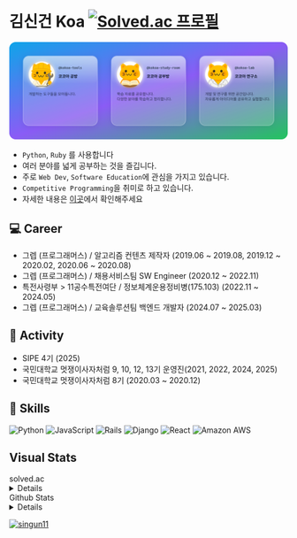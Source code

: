 # 김신건 Koa [![Solved.ac 프로필](http://mazassumnida.wtf/api/mini/generate_badge?boj=singun11)](https://solved.ac/singun11)

![Orgainzation Profile](./introduce-organizations.svg)

- `Python`, `Ruby` 를 사용합니다
- 여러 분야를 넓게 공부하는 것을 즐깁니다.
- 주로 `Web Dev`, `Software Education`에 관심을 가지고 있습니다.
- `Competitive Programming`을 취미로 하고 있습니다.
- 자세한 내용은 [이곳](https://singun11.notion.site/1c145dc0ef4580629fd0e312f32f4f33)에서 확인해주세요

## 💻 Career
- 그렙 (프로그래머스) / 알고리즘 컨텐츠 제작자 (2019.06 ~ 2019.08, 2019.12 ~ 2020.02, 2020.06 ~ 2020.08)
- 그렙 (프로그래머스) / 채용서비스팀 SW Engineer (2020.12 ~ 2022.11)
- 특전사령부 > 11공수특전여단 / 정보체계운용정비병(175.103) (2022.11 ~ 2024.05)
- 그렙 (프로그래머스) / 교육솔루션팀 백엔드 개발자 (2024.07 ~ 2025.03)

## 🍎 Activity

- SIPE 4기 (2025)
- 국민대학교 멋쟁이사자처럼 9, 10, 12, 13기 운영진(2021, 2022, 2024, 2025)
- 국민대학교 멋쟁이사자처럼 8기 (2020.03 ~ 2020.12)

## 🚀 Skills 

![Python](https://img.shields.io/badge/-Python-black?style=flat-square&logo=Python) ![JavaScript](https://img.shields.io/badge/-JavaScript-black?style=flat-square&logo=javascript)
![Rails](https://img.shields.io/badge/-Rails-CC0000.svg?logo=rails&style=flat-square) ![Django](https://img.shields.io/badge/-Django-092E20?style=flat-square&logo=Django) ![React](https://img.shields.io/badge/-React-black?style=flat-square&logo=react) ![Amazon AWS](https://img.shields.io/badge/Amazon%20AWS-232F3E?style=flat-square&logo=amazon-aws)


## Visual Stats

<summary>
  solved.ac
  <details>

![singun11's solved.ac stats](https://github-readme-solvedac-hyp3rflow.vercel.app/api/?handle=singun11)
    
  </details>
</summary>

<summary>
  Github Stats
  <details>
<a href="https://www.gitanimals.org/en_US?utm_medium=image&utm_source=shinkeonkim&utm_content=farm">
<img
  src="https://render.gitanimals.org/farms/shinkeonkim"
  width="600"
  height="300"
/>
</a>

[![trophy](https://github-profile-trophy.vercel.app/?username=shinkeonkim&theme=onedark&row=1)](https://github.com/ryo-ma/github-profile-trophy)
![snake](https://raw.githubusercontent.com/shinkeonkim/shinkeonkim/output/github-contribution-grid-snake.svg)
[![shinkeonkim's github activity graph](https://github-readme-activity-graph.vercel.app/graph?username=shinkeonkim&bg_color=000000&color=b3a3e1&line=6132e2&point=bca3ff&area=true&hide_border=true)](https://github.com/ashutosh00710/github-readme-activity-graph)


    
  </details>
</summary>

<!-- <a align="center" href="https://opgc.me/#/users/shinkeonkim" target="_blank"><img src="https://api.opgc.me/githubs/users/shinkeonkim/tag/?theme=dracula" /></a><br> --> 
<a href="https://www.buymeacoffee.com/singun11"> <img src="https://cdn.buymeacoffee.com/buttons/v2/default-yellow.png" height="50" width="210" alt="singun11" />

